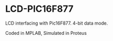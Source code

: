 # LCD-PIC16F877
LCD interfacing with Pic16F877. 
4-bit data mode. 

Coded in MPLAB, Simulated in Proteus
